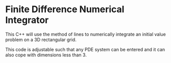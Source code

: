 #  Finite Difference Numerical Integrator

This C++ will use the method of lines to numerically integrate an initial value problem on a 3D rectangular grid.

This code is adjustable such that any PDE system can be entered and it can also cope with dimensions less than 3.
